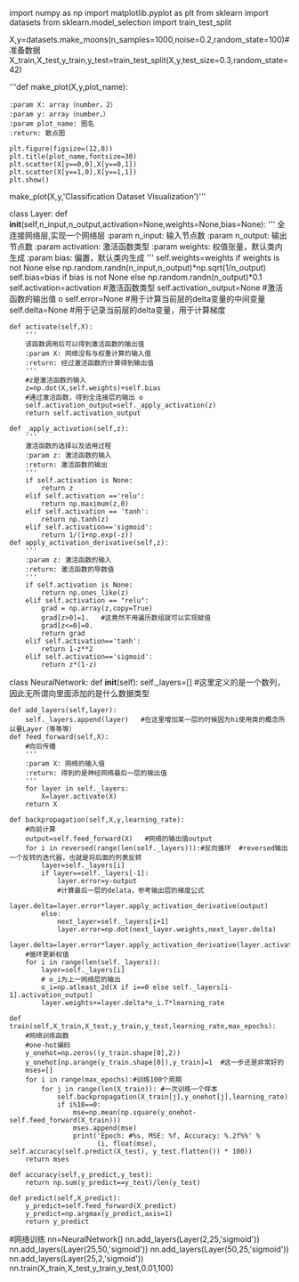 import numpy as np
import matplotlib.pyplot as plt
from sklearn import datasets
from sklearn.model_selection import train_test_split


X,y=datasets.make_moons(n_samples=1000,noise=0.2,random_state=100)#准备数据
X_train,X_test,y_train,y_test=train_test_split(X,y,test_size=0.3,random_state=42)

'''def make_plot(X,y,plot_name):
    

    :param X: array（number，2）
    :param y: array（number，）
    :param plot_name: 图名
    :return: 散点图
    
    plt.figure(figsize=(12,8))
    plt.title(plot_name,fontsize=30)
    plt.scatter(X[y==0,0],X[y==0,1])
    plt.scatter(X[y==1,0],X[y==1,1])
    plt.show()
make_plot(X,y,'Classification Dataset Visualization')'''

class Layer:
    def __init__(self,n_input,n_output,activation=None,weights=None,bias=None):
        '''
        全连接网络层,实现一个网络层
        :param n_input: 输入节点数
        :param n_output: 输出节点数
        :param activation: 激活函数类型
        :param weights: 权值张量，默认类内生成
        :param bias: 偏置，默认类内生成
        '''
        self.weights=weights if weights is not None else np.random.randn(n_input,n_output)*np.sqrt(1/n_output)
        self.bias=bias if bias is not None else np.random.randn(n_output)*0.1
        self.activation=activation   #激活函数类型
        self.activation_output=None  #激活函数的输出值 o
        self.error=None  #用于计算当前层的delta变量的中间变量
        self.delta=None  #用于记录当前层的delta变量，用于计算梯度

    def activate(self,X):
        '''
        该函数调用后可以得到激活函数的输出值
        :param X: 网络没有与权重计算的输入值
        :return: 经过激活函数的计算得到输出值
        '''
        #z是激活函数的输入
        z=np.dot(X,self.weights)+self.bias
        #通过激活函数，得到全连接层的输出 o
        self.activation_output=self._apply_activation(z)
        return self.activation_output

    def _apply_activation(self,z):
        '''
        激活函数的选择以及适用过程
        :param z: 激活函数的输入
        :return: 激活函数的输出
        '''
        if self.activation is None:
            return z
        elif self.activation =='relu':
            return np.maximum(z,0)
        elif self.activation == 'tanh':
            return np.tanh(z)
        elif self.activation=='sigmoid':
            return 1/(1+np.exp(-z))
    def apply_activation_derivative(self,z):
        '''
        :param z: 激活函数的输入
        :return: 激活函数的导数值
        '''
        if self.activation is None:
            return np.ones_like(z)
        elif self.activation == "relu":
            grad = np.array(z,copy=True)
            grad[z>0]=1.   #这竟然不用遍历数组就可以实现赋值
            grad[z<=0]=0.
            return grad
        elif self.activation=='tanh':
            return 1-z**2
        elif self.activation=='sigmoid':
            return z*(1-z)

class NeuralNetwork:
    def __init__(self):
        self._layers=[]   #这里定义的是一个数列，因此无所谓向里面添加的是什么数据类型

    def add_layers(self,layer):
        self._layers.append(layer)   #在这里增加某一层的时候因为hi使用类的概念所以要Layer（等等等）
    def feed_forward(self,X):
        #向后传播
        '''
        :param X: 网络的输入值
        :return: 得到的是神经网络最后一层的输出值
        '''
        for layer in self._layers:
            X=layer.activate(X)
        return X

    def backpropagation(self,X,y,learning_rate):
        #向前计算
        output=self.feed_forward(X)   #网络的输出值output
        for i in reversed(range(len(self._layers))):#反向循环  #reversed输出一个反转的迭代器，也就是将后面的列表反转
            layer=self._layers[i]
            if layer==self._layers[-1]:
                layer.error=y-output
                #计算最后一层的delata，参考输出层的梯度公式
                layer.delta=layer.error*layer.apply_activation_derivative(output)
            else:
                next_layer=self._layers[i+1]
                layer.error=np.dot(next_layer.weights,next_layer.delta)
                layer.delta=layer.error*layer.apply_activation_derivative(layer.activation_output)
        #循环更新权值
        for i in range(len(self._layers)):
            layer=self._layers[i]
            # o_i为上一网络层的输出
            o_i=np.atleast_2d(X if i==0 else self._layers[i-1].activation_output)
            layer.weights+=layer.delta*o_i.T*learning_rate

    def train(self,X_train,X_test,y_train,y_test,learning_rate,max_epochs):
        #网络训练函数
        #one-hot编码
        y_onehot=np.zeros((y_train.shape[0],2))
        y_onehot[np.arange(y_train.shape[0]),y_train]=1  #这一步还是非常好的
        mses=[]
        for i in range(max_epochs):#训练100个周期
            for j in range(len(X_train)): #一次训练一个样本
                self.backpropagation(X_train[j],y_onehot[j],learning_rate)
                if i%10==0:
                    mse=np.mean(np.square(y_onehot-self.feed_forward(X_train)))
                    mses.append(mse)
                    print('Epoch: #%s, MSE: %f, Accuracy: %.2f%%' %
                          (i, float(mse), self.accuracy(self.predict(X_test), y_test.flatten()) * 100))
        return mses

    def accuracy(self,y_predict,y_test):
        return np.sum(y_predict==y_test)/len(y_test)

    def predict(self,X_predict):
        y_predict=self.feed_forward(X_predict)
        y_predict=np.argmax(y_predict,axis=1)
        return y_predict

#网络训练
nn=NeuralNetwork()
nn.add_layers(Layer(2,25,'sigmoid'))
nn.add_layers(Layer(25,50,'sigmoid'))
nn.add_layers(Layer(50,25,'sigmoid'))
nn.add_layers(Layer(25,2,'sigmoid'))
nn.train(X_train,X_test,y_train,y_test,0.01,100)

